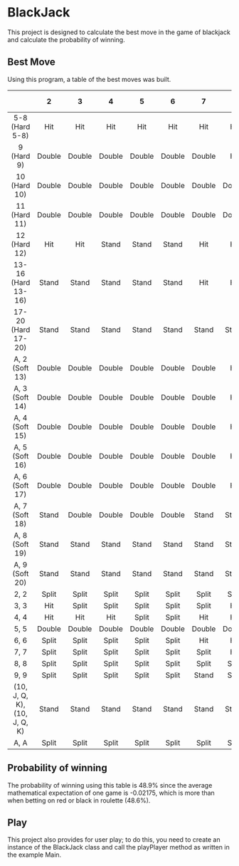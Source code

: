 # BlackJack

This project is designed to calculate the best move in the game of blackjack and calculate the probability of winning.

## Best Move
Using this program, a table of the best moves was built.

| | 2 | 3 | 4 | 5 | 6 | 7 | 8 | 9 | 10, J, Q, K | A |
| :---: | :---: | :---: | :---: | :---: | :---: | :---: | :---: | :---: | :---: | :---: |
| 5-8 (Hard 5-8) | Hit | Hit | Hit | Hit | Hit | Hit | Hit | Hit | Hit | Hit |
| 9 (Hard 9) | Double | Double | Double | Double | Double | Double | Hit | Hit | Hit | Hit |
| 10 (Hard 10) | Double | Double | Double | Double | Double | Double | Double | Double | Hit | Hit |
| 11 (Hard 11) | Double | Double | Double | Double | Double | Double | Double | Double | Double | Hit |
| 12 (Hard 12) | Hit | Hit | Stand | Stand | Stand | Hit | Hit | Hit | Hit | Hit |
| 13-16 (Hard 13-16) | Stand | Stand | Stand | Stand | Stand | Hit | Hit | Hit | Hit | Hit |
| 17-20 (Hard 17-20) | Stand | Stand | Stand | Stand | Stand | Stand | Stand | Stand | Stand | Stand |
| A, 2 (Soft 13) | Double | Double | Double | Double | Double | Double | Hit | Hit | Hit | Hit |
| A, 3 (Soft 14) | Double | Double | Double | Double | Double | Double | Hit | Hit | Hit | Hit |
| A, 4 (Soft 15) | Double | Double | Double | Double | Double | Double | Hit | Hit | Hit | Hit |
| A, 5 (Soft 16) | Double | Double | Double | Double | Double | Double | Hit | Hit | Hit | Hit |
| A, 6 (Soft 17) | Double | Double | Double | Double | Double | Double | Hit | Hit | Hit | Hit |
| A, 7 (Soft 18) | Stand | Double | Double | Double | Double | Stand | Stand | Stand | Stand | Stand |
| A, 8 (Soft 19) | Stand | Stand | Stand | Stand | Stand | Stand | Stand | Stand | Stand | Stand |
| A, 9 (Soft 20) | Stand | Stand | Stand | Stand | Stand | Stand | Stand | Stand | Stand | Stand |
| 2, 2 | Split | Split | Split | Split | Split | Split | Split | Hit | Hit | Hit |
| 3, 3 | Hit | Split | Split | Split | Split | Split | Hit | Hit | Hit | Hit |
| 4, 4 | Hit | Hit | Hit | Split | Split | Hit | Hit | Hit | Hit | Hit |
| 5, 5 | Double | Double | Double | Double | Double | Double | Double | Double | Hit | Hit |
| 6, 6 | Split | Split | Split | Split | Split | Hit | Hit | Hit | Hit | Hit |
| 7, 7 | Split | Split | Split | Split | Split | Split | Hit | Hit | Hit | Hit |
| 8, 8 | Split | Split | Split | Split | Split | Split | Split | Split | Hit | Hit |
| 9, 9 | Split | Split | Split | Split | Split | Stand | Split | Split | Stand | Stand |
| (10, J, Q, K), (10, J, Q, K) | Stand | Stand | Stand | Stand | Stand | Stand | Stand | Stand | Stand | Stand |
| A, A | Split | Split | Split | Split | Split | Split | Split | Split | Split | Split |

## Probability of winning
The probability of winning using this table is 48.9% since the average mathematical expectation of one game is -0.02175, which is more than when betting on red or black in roulette (48.6%).

## Play
This project also provides for user play; to do this, you need to create an instance of the BlackJack class and call the playPlayer method as written in the example Main.
